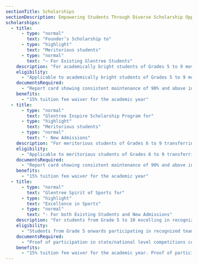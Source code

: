 ```yaml
---
sectionTitle: Scholarships
sectionDescription: Empowering Students Through Diverse Scholarship Opportunities
scholarships:
  - title: 
      - type: "normal"
        text: "Founder’s Scholarship to"
      - type: "highlight"
        text: "Meritorious students"
      - type: "normal"
        text: "– For Existing Glentree Students"
    description: "For academically bright students of Grades 5 to 9 moving to Grades 6 to 10"
    eligibility: 
      - "Applicable to academically bright students of Grades 5 to 9 moving to Grades 6 to 10"
    documentsRequired: 
      - "Report card showing consistent maintenance of 90% and above in all core subjects for both terms. One student per grade will be selected."
    benefits: 
      - "15% tuition fee waiver for the academic year"
  - title:
      - type: "normal"
        text: "Glentree Inspire Scholarship Program for"
      - type: "highlight"
        text: "Meritorious students"
      - type: "normal"
        text: "- New Admissions"
    description: "For meritorious students of Grades 6 to 9 transferring to Glentree Academy from CBSE or ICSE boards"
    eligibility:
      - "Applicable to meritorious students of Grades 6 to 9 transferring to Glentree Academy from CBSE or ICSE boards"
    documentsRequired:
      - "Report card showing consistent maintenance of 90% and above in all core subjects for both terms, along with additional performance assessment by Glentree Academy during admission"
    benefits:
      - "15% tuition fee waiver for the academic year"
  - title:
      - type: "normal"
        text: "Glentree Spirit of Sports for"
      - type: "highlight"
        text: "Excellence in Sports"
      - type: "normal"
        text: "- For both Existing Students and New Admissions"
    description: "For students from Grade 5 to 10 excelling in recognized team or individual sports"
    eligibility:
      - "Students from Grade 5 onwards participating in recognized team or individual sports, at state or national level, representing their country, state, or city"
    documentsRequired:
      - "Proof of participation in state/national level competitions conducted by registered organizations (e.g., Khelo India, Fit India). Approval from Glentree Management is also required."
    benefits:
      - "15% tuition fee waiver for the academic year. Proof of participation must be submitted annually or as long as the student continues to participate to receive the benefit."
---
```



